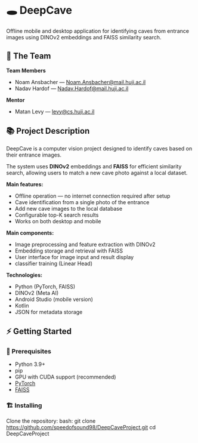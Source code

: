 # 🕳️ DeepCave

Offline mobile and desktop application for identifying caves from entrance 
images using DINOv2 embeddings and FAISS similarity search.


## 👥 The Team 
**Team Members**
- Noam Ansbacher — Noam.Ansbacher@mail.huji.ac.il
- Nadav Hardof — Nadav.Hardof@mail.huji.ac.il

**Mentor**
- Matan Levy — levy@cs.huji.ac.il

## 📚 Project Description
DeepCave is a computer vision project designed to identify caves based on their 
entrance images.  

The system uses **DINOv2** embeddings and **FAISS** for efficient similarity 
search, allowing users to match a new cave photo against a local dataset.

**Main features:**
- Offline operation — no internet connection required after setup
- Cave identification from a single photo of the entrance
- Add new cave images to the local database
- Configurable top-K search results
- Works on both desktop and mobile

**Main components:**
- Image preprocessing and feature extraction with DINOv2
- Embedding storage and retrieval with FAISS
- User interface for image input and result display
- classifier training (Linear Head)

**Technologies:**
- Python (PyTorch, FAISS)
- DINOv2 (Meta AI)
- Android Studio (mobile version)
- Kotlin
- JSON for metadata storage

## ⚡ Getting Started

### 🧱 Prerequisites
- Python 3.9+
- pip
- GPU with CUDA support (recommended)
- [PyTorch](https://pytorch.org/)
- [FAISS](https://github.com/facebookresearch/faiss)

### 🏗️ Installing
Clone the repository:
bash:
git clone https://github.com/speedofsound98/DeepCaveProject.git
cd DeepCaveProject
